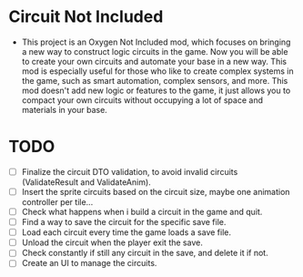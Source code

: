 # Circuit Not Included
- This project is an Oxygen Not Included mod, which focuses on bringing a new way to construct logic circuits in the game. Now you will be able to create your own circuits and automate your base in a new way. This mod is especially useful for those who like to create complex systems in the game, such as smart automation, complex sensors, and more. This mod doesn't add new logic or features to the game, it just allows you to compact your own circuits without occupying a lot of space and materials in your base.

# TODO
- [ ] Finalize the circuit DTO validation, to avoid invalid circuits (ValidateResult and ValidateAnim).
- [ ] Insert the sprite circuits based on the circuit size, maybe one animation controller per tile...
- [ ] Check what happens when i build a circuit in the game and quit.
- [ ] Find a way to save the circuit for the specific save file.
- [ ] Load each circuit every time the game loads a save file.
- [ ] Unload the circuit when the player exit the save.
- [ ] Check constantly if still any circuit in the save, and delete it if not.
- [ ] Create an UI to manage the circuits.